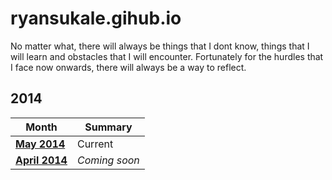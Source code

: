 ryansukale.gihub.io
===================
No matter what, there will always be things that I dont know, things that I will learn and obstacles that I will encounter. Fortunately for the hurdles that I face now onwards, there will always be a way to reflect.

2014
----
|Month|Summary|
|----|----|
|**[May 2014](http://ryansukale.github.io/2014/April.html)** | Current |
|**[April 2014](http://ryansukale.github.io/2014/April.html)** | *Coming soon* |